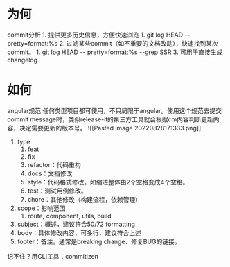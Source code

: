 # 为何
commit分析
	1. 提供更多历史信息，方便快速浏览
		1. git log HEAD --pretty=format:%s
	2. 过滤某些commit（如不重要的文档改动），快速找到某次commit。
		1. git log HEAD -- pretty=format:%s --grep SSR
	3. 可用于直接生成changelog
# 如何
angular规范
	任何类型项目都可使用，不只局限于angular。使用这个规范去提交commit message时，类似release-it的第三方工具就会根据cm内容判断更新内容，决定需要更新的版本号。
![[Pasted image 20220828171333.png]]
1. type
	1. feat
	2. fix
	3. refactor：代码重构
	4. docs：文档修改
	5. style：代码格式修改。如缩进整体由2个空格变成4个空格。
	6. test：测试用例修改。
	7. chore：其他修改（构建流程，依赖管理）
2. scope：影响范围
	1. route, component, utils, build
3. subject：概述，建议符合50/72 formatting
4. body：具体修改内容，可多行，建议符合上述
5. footer：备注。通常是breaking change、修复BUG的链接。

记不住？用CLI工具：commitizen
